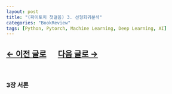 ```yaml
---
layout: post
title: "(파이토치 첫걸음) 3. 선형회귀분석"
categories: "BookReview"
tags: [Python, Pytorch, Machine Learning, Deep Learning, AI]
---
```


## [←  이전 글로](https://maizer2.github.io/bookreview/2022/04/04/(파이토치-첫걸음)-2.-파이토치.html) 　  [다음 글로 →](https://maizer2.github.io/bookreview/2022/04/04/(파이토치-첫걸음)-4.-인공신경망.html)
<br/>

### 3장 서론